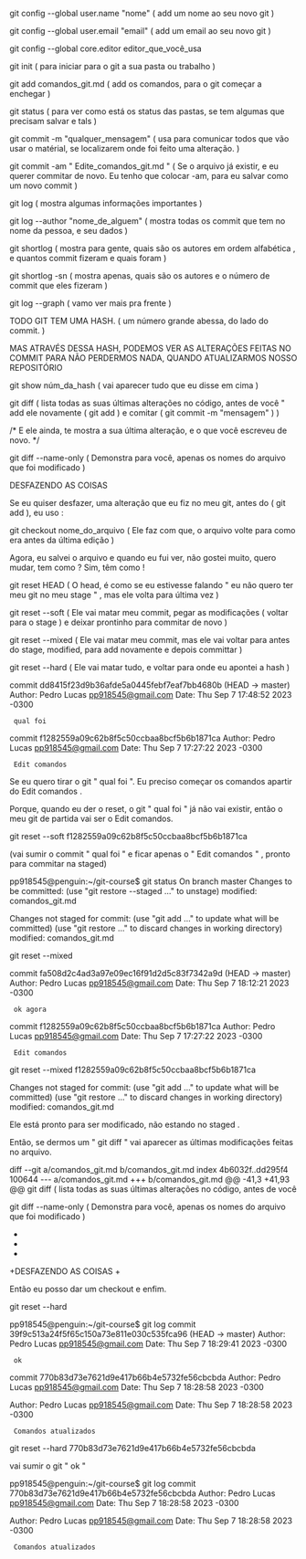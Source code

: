 git config --global user.name "nome" ( add um nome ao seu novo git )

git config --global user.email "email" ( add um email ao seu novo git )

git config --global core.editor editor_que_você_usa 

git init ( para iniciar para o git a sua pasta ou trabalho )

git add comandos_git.md ( add os comandos, para o git começar a enchegar )

git status ( para ver como está os status das pastas, se tem algumas que precisam salvar e tals )

git commit -m "qualquer_mensagem" ( usa para comunicar todos que vão usar o matérial, se localizarem onde foi feito
uma alteração. )

git commit -am " Edite_comandos_git.md " ( Se o arquivo já existir, e eu querer commitar de novo. Eu tenho que colocar
-am, para eu salvar como um novo commit ) 
 


git log ( mostra algumas informações importantes )

git log --author "nome_de_alguem" ( mostra todas os commit que tem no nome da pessoa, e seu dados )

git shortlog ( mostra para gente, quais são os autores em ordem alfabética , e quantos commit fizeram e quais foram )

git shortlog -sn ( mostra apenas, quais são os autores e o número de commit que eles fizeram )

git log --graph ( vamo ver mais pra frente )

TODO GIT TEM UMA HASH. ( um número grande abessa, do lado do commit. )

MAS ATRAVÉS DESSA HASH, PODEMOS VER AS ALTERAÇÕES FEITAS NO COMMIT PARA NÃO PERDERMOS NADA, QUANDO ATUALIZARMOS NOSSO REPOSITÓRIO 

git show núm_da_hash ( vai aparecer tudo que eu disse em cima ) 


git diff ( lista todas as suas últimas alterações no código, antes de você " add ele novamente ( git add ) e comitar ( git commit -m "mensagem" ) )

/* E ele ainda, te mostra a sua última alteração, e o que você escreveu de novo. */

git diff --name-only ( Demonstra para você, apenas os nomes do arquivo que foi modificado )




DESFAZENDO AS COISAS 

Se eu quiser desfazer, uma alteração que eu fiz no meu git, antes do ( git add ), eu uso :

git checkout nome_do_arquivo ( Ele faz com que, o arquivo volte para como era antes da última edição ) 


Agora, eu salvei o arquivo e quando eu fui ver, não gostei muito, quero mudar, tem como ? Sim, têm como !

git reset HEAD ( O head, é como se eu estivesse falando " eu não quero ter meu git no meu stage " , mas ele volta para última vez )

git reset --soft ( Ele vai matar meu commit, pegar as modificações ( voltar para o stage ) e deixar prontinho para commitar de novo )

git reset --mixed ( Ele vai matar meu commit, mas ele vai voltar para antes do stage, modified, para add novamente e depois committar )

git reset --hard ( Ele vai matar tudo, e voltar para onde eu apontei a hash )


commit dd8415f23d9b36afde5a0445febf7eaf7bb4680b (HEAD -> master)
Author: Pedro Lucas <pp918545@gmail.com>
Date:   Thu Sep 7 17:48:52 2023 -0300

     qual foi

commit f1282559a09c62b8f5c50ccbaa8bcf5b6b1871ca
Author: Pedro Lucas <pp918545@gmail.com>
Date:   Thu Sep 7 17:27:22 2023 -0300

     Edit comandos



Se eu quero tirar o git " qual foi ". Eu preciso começar os comandos apartir do Edit comandos .
 
Porque, quando eu der o reset, o git " qual foi " já não vai existir, então o meu git de partida vai ser o Edit comandos.
 
 

git reset --soft f1282559a09c62b8f5c50ccbaa8bcf5b6b1871ca
 

(vai sumir o commit " qual foi " e ficar apenas o " Edit comandos " , pronto para commitar na staged)


pp918545@penguin:~/git-course$ git status
On branch master
Changes to be committed:
  (use "git restore --staged <file>..." to unstage)
        modified:   comandos_git.md

Changes not staged for commit:
  (use "git add <file>..." to update what will be committed)
  (use "git restore <file>..." to discard changes in working directory)
        modified:   comandos_git.md
        
        


git reset --mixed 

commit fa508d2c4ad3a97e09ec16f91d2d5c83f7342a9d (HEAD -> master)
Author: Pedro Lucas <pp918545@gmail.com>
Date:   Thu Sep 7 18:12:21 2023 -0300

     ok agora


commit f1282559a09c62b8f5c50ccbaa8bcf5b6b1871ca
Author: Pedro Lucas <pp918545@gmail.com>
Date:   Thu Sep 7 17:27:22 2023 -0300

     Edit comandos
     
     
          
git reset --mixed f1282559a09c62b8f5c50ccbaa8bcf5b6b1871ca

Changes not staged for commit:
  (use "git add <file>..." to update what will be committed)
  (use "git restore <file>..." to discard changes in working directory)
        modified:   comandos_git.md
        
        
        
Ele está pronto para ser modificado, não estando no staged .

Então, se dermos um " git diff " vai aparecer as últimas modificações feitas no arquivo.


diff --git a/comandos_git.md b/comandos_git.md
index 4b6032f..dd295f4 100644
--- a/comandos_git.md
+++ b/comandos_git.md
@@ -41,3 +41,93 @@ git diff ( lista todas as suas últimas alterações no código, antes de você
 
 git diff --name-only ( Demonstra para você, apenas os nomes do arquivo que foi modificado )
 
+
+
+
+DESFAZENDO AS COISAS 
+


Então eu posso dar um checkout e enfim.



git reset --hard 

pp918545@penguin:~/git-course$ git log
commit 39f9c513a24f5f65c150a73e811e030c535fca96 (HEAD -> master)
Author: Pedro Lucas <pp918545@gmail.com>
Date:   Thu Sep 7 18:29:41 2023 -0300

     ok

commit 770b83d73e7621d9e417b66b4e5732fe56cbcbda
Author: Pedro Lucas <pp918545@gmail.com>
Date:   Thu Sep 7 18:28:58 2023 -0300

Author: Pedro Lucas <pp918545@gmail.com>
Date:   Thu Sep 7 18:28:58 2023 -0300

     Comandos atualizados
     
     
 
git reset --hard 770b83d73e7621d9e417b66b4e5732fe56cbcbda

vai sumir o git " ok "

pp918545@penguin:~/git-course$ git log
commit 770b83d73e7621d9e417b66b4e5732fe56cbcbda
Author: Pedro Lucas <pp918545@gmail.com>
Date:   Thu Sep 7 18:28:58 2023 -0300

Author: Pedro Lucas <pp918545@gmail.com>
Date:   Thu Sep 7 18:28:58 2023 -0300

     Comandos atualizados



